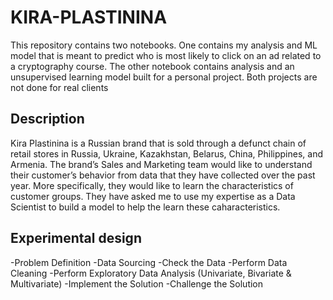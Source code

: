 # KIRA-PLASTININA
This repository contains two notebooks. One contains my analysis and ML model that is meant to predict who is most likely to click on an ad related to a cryptography course. The other notebook contains analysis and an unsupervised learning model built for a personal project. Both projects are not done for real clients

## Description
Kira Plastinina is a Russian brand that is sold through a defunct chain of retail stores in Russia, Ukraine, Kazakhstan, Belarus, China, Philippines, and Armenia. The brand’s Sales and Marketing team would like to understand their customer’s behavior from data that they have collected over the past year. More specifically, they would like to learn the characteristics of customer groups. They have asked me to use my expertise as a Data Scientist to build a model to help the learn these caharacteristics.

## Experimental design
-Problem Definition
-Data Sourcing
-Check the Data
-Perform Data Cleaning
-Perform Exploratory Data Analysis (Univariate, Bivariate & Multivariate)
-Implement the Solution
-Challenge the Solution
